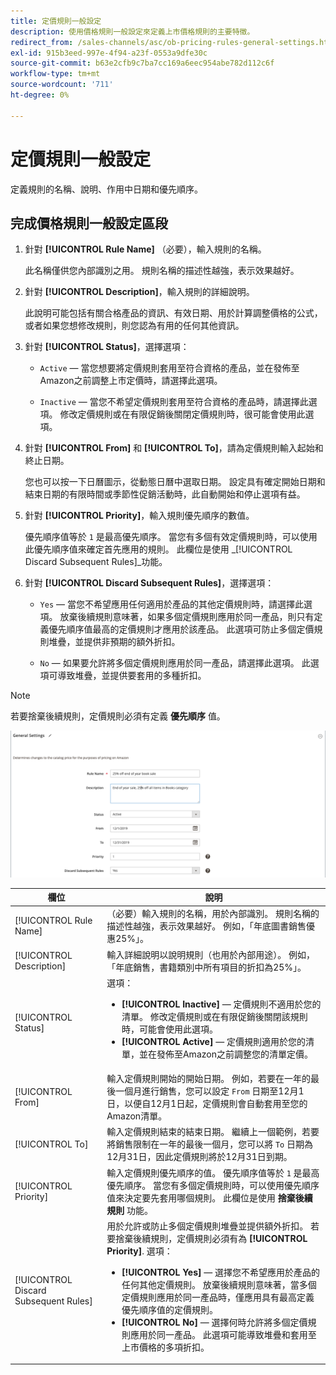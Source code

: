 ```yaml
---
title: 定價規則一般設定
description: 使用價格規則一般設定來定義上市價格規則的主要特徵。
redirect_from: /sales-channels/asc/ob-pricing-rules-general-settings.html
exl-id: 915b3eed-997e-4f94-a23f-0553a9dfe30c
source-git-commit: b63e2cfb9c7ba7cc169a6eec954abe782d112c6f
workflow-type: tm+mt
source-wordcount: '711'
ht-degree: 0%

---
```


# 定價規則一般設定

定義規則的名稱、說明、作用中日期和優先順序。

## 完成價格規則一般設定區段

1. 針對 **[!UICONTROL Rule Name]** （必要），輸入規則的名稱。

   此名稱僅供您內部識別之用。 規則名稱的描述性越強，表示效果越好。

1. 針對 **[!UICONTROL Description]**，輸入規則的詳細說明。

   此說明可能包括有關合格產品的資訊、有效日期、用於計算調整價格的公式，或者如果您想修改規則，則您認為有用的任何其他資訊。

1. 針對 **[!UICONTROL Status]**，選擇選項：

   - `Active`  — 當您想要將定價規則套用至符合資格的產品，並在發佈至Amazon之前調整上市定價時，請選擇此選項。

   - `Inactive`  — 當您不希望定價規則套用至符合資格的產品時，請選擇此選項。 修改定價規則或在有限促銷後關閉定價規則時，很可能會使用此選項。

1. 針對 **[!UICONTROL From]** 和 **[!UICONTROL To]**，請為定價規則輸入起始和終止日期。

   您也可以按一下日曆圖示，從動態日曆中選取日期。 設定具有確定開始日期和結束日期的有限時間或季節性促銷活動時，此自動開始和停止選項有益。

1. 針對 **[!UICONTROL Priority]**，輸入規則優先順序的數值。

   優先順序值等於 `1` 是最高優先順序。 當您有多個有效定價規則時，可以使用此優先順序值來確定首先應用的規則。 此欄位是使用 _[!UICONTROL Discard Subsequent Rules]_功能。

1. 針對 **[!UICONTROL Discard Subsequent Rules]**，選擇選項：

   - `Yes`  — 當您不希望應用任何適用於產品的其他定價規則時，請選擇此選項。 放棄後續規則意味著，如果多個定價規則應用於同一產品，則只有定義優先順序值最高的定價規則才應用於該產品。 此選項可防止多個定價規則堆疊，並提供非預期的額外折扣。

   - `No`  — 如果要允許將多個定價規則應用於同一產品，請選擇此選項。 此選項可導致堆疊，並提供要套用的多種折扣。

>[!NOTE]
>
>若要捨棄後續規則，定價規則必須有定義 **優先順序** 值。

![定價規則一般設定](assets/amazon-pricing-rule-general.png)

| 欄位 | 說明 |
|---|---|
| [!UICONTROL Rule Name] | （必要）輸入規則的名稱，用於內部識別。 規則名稱的描述性越強，表示效果越好。 例如，「年底圖書銷售優惠25%」。 |
| [!UICONTROL Description] | 輸入詳細說明以說明規則（也用於內部用途）。 例如，「年底銷售，書籍類別中所有項目的折扣為25%」。 |
| [!UICONTROL Status] | 選項：<ul><li>**[!UICONTROL Inactive]**  — 定價規則不適用於您的清單。 修改定價規則或在有限促銷後關閉該規則時，可能會使用此選項。</li><li>**[!UICONTROL Active]**  — 定價規則適用於您的清單，並在發佈至Amazon之前調整您的清單定價。</li></ul> |
| [!UICONTROL From] | 輸入定價規則開始的開始日期。 例如，若要在一年的最後一個月進行銷售，您可以設定 `From` 日期至12月1日，以便自12月1日起，定價規則會自動套用至您的Amazon清單。 |
| [!UICONTROL To] | 輸入定價規則結束的結束日期。 繼續上一個範例，若要將銷售限制在一年的最後一個月，您可以將 `To` 日期為12月31日，因此定價規則將於12月31日到期。 |
| [!UICONTROL Priority] | 輸入定價規則優先順序的值。 優先順序值等於 `1` 是最高優先順序。 當您有多個定價規則時，可以使用優先順序值來決定要先套用哪個規則。 此欄位是使用 **捨棄後續規則** 功能。 |
| [!UICONTROL Discard Subsequent Rules] | 用於允許或防止多個定價規則堆疊並提供額外折扣。 若要捨棄後續規則，定價規則必須有為 **[!UICONTROL Priority]**. 選項：<ul><li>**[!UICONTROL Yes]**  — 選擇您不希望應用於產品的任何其他定價規則。 放棄後續規則意味著，當多個定價規則應用於同一產品時，僅應用具有最高定義優先順序值的定價規則。</li><li>**[!UICONTROL No]**  — 選擇何時允許將多個定價規則應用於同一產品。 此選項可能導致堆疊和套用至上市價格的多項折扣。</li></ul> |
